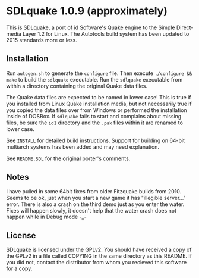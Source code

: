 SDLquake 1.0.9 (approximately)
==============================

This is SDLquake, a port of id Software's Quake engine to the Simple Direct-media Layer 1.2 for Linux.  The Autotools build system has been updated to 2015 standards more or less.

Installation
------------

Run `autogen.sh` to generate the `configure` file. Then execute `./configure && make` to build the `sdlquake` executable. Run the `sdlquake` executable from within a directory containing the original Quake data files.

The Quake data files are expected to be named in lower case! This is true if you installed from Linux Quake installation media, but not necessarily true if you copied the data files over from Windows or performed the installation inside of DOSBox. If `sdlquake` fails to start and complains about missing files, be sure the `id1` directory and the `.pak` files within it are renamed to lower case.

See `INSTALL` for detailed build instructions. Support for building on 64-bit multiarch systems has been added and may need explanation.

See `README.SDL` for the original porter's comments.

Notes
-----

I have pulled in some 64bit fixes from older Fitzquake builds from 2010.  Seems to be ok, just when you start a new game it has "illegible server..." error.  There is also a crash on the third demo just as you enter the water.  Fixes will happen slowly, it doesn't help that the water crash does not happen while in Debug mode -_-

License
-------

SDLquake is licensed under the GPLv2.  You should have received a copy of the GPLv2 in a file called COPYING in the same directory as this README.  If you did not, contact the distributor from whom you recieved this software for a copy.
